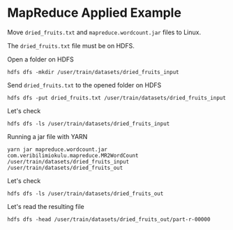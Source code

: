 # MapReduce Applied Example

Move `dried_fruits.txt` and `mapreduce.wordcount.jar` files to Linux.

The `dried_fruits.txt` file must be on HDFS.

Open a folder on HDFS

```
hdfs dfs -mkdir /user/train/datasets/dried_fruits_input
```

Send `dried_fruits.txt` to the opened folder on HDFS

```
hdfs dfs -put dried_fruits.txt /user/train/datasets/dried_fruits_input
```

Let's check

```
hdfs dfs -ls /user/train/datasets/dried_fruits_input
```

Running a jar file with YARN

```
yarn jar mapreduce.wordcount.jar com.veribilimiokulu.mapreduce.MR2WordCount /user/train/datasets/dried_fruits_input /user/train/datasets/dried_fruits_out
```

Let's check

```
hdfs dfs -ls /user/train/datasets/dried_fruits_out
```

Let's read the resulting file

```
hdfs dfs -head /user/train/datasets/dried_fruits_out/part-r-00000
```